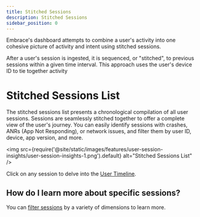 ```yaml
---
title: Stitched Sessions
description: Stitched Sessions
sidebar_position: 0
---
```


Embrace's dashboard attempts to combine a user's activity into one cohesive picture of activity and intent using stitched sessions.  

After a user's session is ingested, it is sequenced, or "stitched", to previous sessions within a given time interval. This approach uses the user's device ID to tie together activity  

# Stitched Sessions List

The stitched sessions list presents a chronological compilation of all user sessions. Sessions are seamlessly stitched together to offer a complete view of the user's journey. You can easily identify sessions with crashes, ANRs (App Not Responding), or network issues, and filter them by user ID, device, app version, and more.

<img src={require('@site/static/images/features/user-session-insights/user-session-insights-1.png').default} alt="Stitched Sessions List" />

Click on any session to delve into the [User Timeline](/product/sessions/user-timeline.md).

<!-- TODO: What are the indicators in the Stitched Session view

item, description, and image for:

Foreground
Background
Inactivity
Crashes -->

## How do I learn more about specific sessions?

You can [filter sessions](/product/sessions/filter-sessions.md) by a variety of dimensions to learn more.

